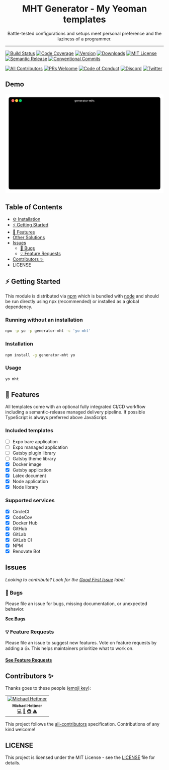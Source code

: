 <div align="center">
<h1>MHT Generator - My Yeoman templates</h1>

<p>Battle-tested configurations and setups meet personal preference and the laziness of a programmer.</p>
</div>

---

[![Build Status][build-badge]][build]
[![Code Coverage][coverage-badge]][coverage]
[![Version][version-badge]][package]
[![Downloads][downloads-badge]][npmtrends]
[![MIT License][license-badge]][license]
[![Semantic Release][release-badge]][release]
[![Conventional Commits][commits-badge]][commits]

[![All Contributors](https://img.shields.io/badge/all_contributors-1-orange.svg)](#contributors-)
[![PRs Welcome][prs-badge]][prs]
[![Code of Conduct][coc-badge]][coc]
[![Discord][discord-badge]][discord]
[![Twitter][twitter-badge]][twitter]

## Demo

![Demo](docs/demo.gif)

## Table of Contents

<!-- START doctoc generated TOC please keep comment here to allow auto update -->
<!-- DON'T EDIT THIS SECTION, INSTEAD RE-RUN doctoc TO UPDATE -->

- [⚙️ Installation](#️-installation)
- [⚡️ Getting Started](#️-getting-started)
- [🎯 Features](#-features)
- [Other Solutions](#other-solutions)
- [Issues](#issues)
  - [🐛 Bugs](#-bugs)
  - [💡 Feature Requests](#-feature-requests)
- [Contributors ✨](#contributors-)
- [LICENSE](#license)

<!-- END doctoc generated TOC please keep comment here to allow auto update -->

## ⚡️ Getting Started

This module is distributed via [npm][npm] which is bundled with [node][node] and
should be run directly using npx (recommended) or installed as a global dependency.

### Running without an installation

```sh
npx -p yo -p generator-mht -c 'yo mht'
```

### Installation

```sh
npm install -g generator-mht yo
```

### Usage

```sh
yo mht
```

## 🎯 Features

All templates come with an optional fully integrated CI/CD workflow including a semantic-release managed delivery pipeline.
If possible TypeScript is always preferred above JavaScript.

### Included templates

* [ ] Expo bare application
* [ ] Expo managed application
* [ ] Gatsby plugin library
* [ ] Gatsby theme library
* [x] Docker image
* [x] Gatsby application
* [x] Latex document
* [x] Node application 
* [x] Node library

### Supported services

* [x] CircleCI
* [x] CodeCov
* [x] Docker Hub
* [x] GitHub
* [x] GitLab
* [x] GitLab CI
* [x] NPM
* [x] Renovate Bot

## Issues

_Looking to contribute? Look for the [Good First Issue][good-first-issue]
label._

### 🐛 Bugs

Please file an issue for bugs, missing documentation, or unexpected behavior.

[**See Bugs**][bugs]

### 💡 Feature Requests

Please file an issue to suggest new features. Vote on feature requests by adding
a 👍. This helps maintainers prioritize what to work on.

[**See Feature Requests**][requests]

## Contributors ✨

Thanks goes to these people ([emoji key][emojis]):

<!-- ALL-CONTRIBUTORS-LIST:START - Do not remove or modify this section -->
<!-- prettier-ignore-start -->
<!-- markdownlint-disable -->
<table>
  <tr>
    <td align="center"><a href="https://michael-hettmer.de"><img src="https://avatars0.githubusercontent.com/u/13876624?v=4" width="100px;" alt="Michael Hettmer"/><br /><sub><b>Michael Hettmer</b></sub></a><br /><a href="https://github.com/MichaelHettmer/generator-mht/commits?author=MichaelHettmer" title="Code">💻</a> <a href="https://github.com/MichaelHettmer/generator-mht/commits?author=MichaelHettmer" title="Documentation">📖</a> <a href="#infra-MichaelHettmer" title="Infrastructure (Hosting, Build-Tools, etc)">🚇</a> <a href="https://github.com/MichaelHettmer/generator-mht/commits?author=MichaelHettmer" title="Tests">⚠️</a></td>
  </tr>
</table>

<!-- markdownlint-enable -->
<!-- prettier-ignore-end -->

<!-- ALL-CONTRIBUTORS-LIST:END -->

This project follows the [all-contributors][all-contributors] specification.
Contributions of any kind welcome!

## LICENSE

This project is licensed under the MIT License - see the [LICENSE](LICENSE) file for details.

<!-- prettier-ignore-start -->
[npm]: https://www.npmjs.com
[node]: https://nodejs.org
[build-badge]: https://circleci.com/gh/MichaelHettmer/generator-mht/tree/master.svg?style=shield
[build]: https://circleci.com/gh/MichaelHettmer/generator-mht
[coverage-badge]: https://codecov.io/gh/MichaelHettmer/generator-mht/branch/master/graph/badge.svg
[coverage]: https://codecov.io/gh/MichaelHettmer/generator-mht
[version-badge]: https://img.shields.io/npm/v/generator-mht.svg
[package]: https://www.npmjs.com/package/generator-mht
[downloads-badge]: https://img.shields.io/npm/dm/generator-mht.svg
[npmtrends]: http://www.npmtrends.com/generator-mht
[license-badge]: https://img.shields.io/npm/l/generator-mht.svg
[license]: https://github.com/MichaelHettmer/generator-mht/blob/master/LICENSE
[release-badge]: https://img.shields.io/badge/%20%20%F0%9F%93%A6%F0%9F%9A%80-semantic--release-e10079.svg
[release]: https://github.com/semantic-release/semantic-release
[commits-badge]: https://img.shields.io/badge/Conventional%20Commits-1.0.0-yellow.svg
[commits]: https://conventionalcommits.org
[twitter-badge]: https://img.shields.io/twitter/follow/MichaelHettmer.svg?label=Follow%20@MichaelHettmer
[twitter]: https://twitter.com/intent/follow?screen_name=MichaelHettmer
[discord-badge]: https://img.shields.io/discord/620938362379042837
[discord]: https://discord.gg/MEpKcF3
[prs-badge]: https://img.shields.io/badge/PRs-welcome-brightgreen.svg
[prs]: http://makeapullrequest.com
[coc-badge]: https://img.shields.io/badge/code%20of-conduct-ff69b4.svg
[coc]: https://github.com/MichaelHettmer/generator-mht/blob/master/CODE_OF_CONDUCT.md
[emojis]: https://github.com/all-contributors/all-contributors#emoji-key
[all-contributors]: https://github.com/all-contributors/all-contributors
[bugs]: https://github.com/MichaelHettmer/generator-mht/issues?utf8=%E2%9C%93&q=is%3Aissue+is%3Aopen+sort%3Acreated-desc+label%3Abug
[requests]: https://github.com/MichaelHettmer/generator-mht/issues?utf8=%E2%9C%93&q=is%3Aissue+is%3Aopen+sort%3Areactions-%2B1-desc+label%3Aenhancement
[good-first-issue]: https://github.com/MichaelHettmer/generator-mht/issues?utf8=%E2%9C%93&q=is%3Aissue+is%3Aopen+sort%3Areactions-%2B1-desc+label%3Aenhancement+label%3A%22good+first+issue%22
<!-- prettier-ignore-end -->